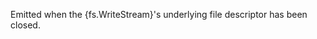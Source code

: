 <!-- YAML
added: v0.1.93
-->

Emitted when the {fs.WriteStream}'s underlying file descriptor has been closed.

